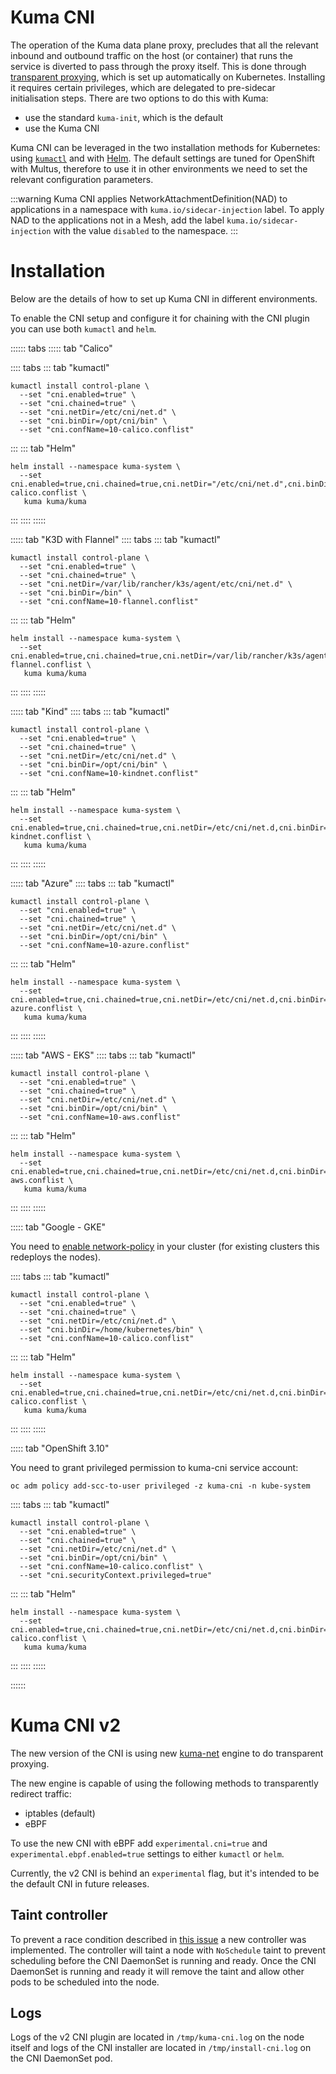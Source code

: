 # Kuma CNI

The operation of the Kuma data plane proxy,
precludes that all the relevant inbound and outbound traffic on the host (or container)
that runs the service is diverted to pass through the proxy itself.
This is done through [transparent proxying](../transparent-proxying),
which is set up automatically on Kubernetes.
Installing it requires certain privileges,
which are delegated to pre-sidecar initialisation steps.
There are two options to do this with Kuma:

* use the standard `kuma-init`, which is the default
* use the Kuma CNI

Kuma CNI can be leveraged in the two installation methods for Kubernetes: using [`kumactl`](../../installation/kubernetes) and with [Helm](../../installation/helm).
The default settings are tuned for OpenShift with Multus,
therefore to use it in other environments we need to set the relevant configuration parameters.

:::warning
Kuma CNI applies NetworkAttachmentDefinition(NAD) to applications in a namespace with `kuma.io/sidecar-injection` label.
To apply NAD to the applications not in a Mesh, add the label `kuma.io/sidecar-injection` with the value `disabled` to the namespace.
:::

# Installation

Below are the details of how to set up Kuma CNI in different environments.

To enable the CNI setup and configure it for chaining with the CNI plugin you can use both `kumactl` and `helm`.

:::::: tabs
::::: tab "Calico"

:::: tabs
::: tab "kumactl"

```shell
kumactl install control-plane \
  --set "cni.enabled=true" \
  --set "cni.chained=true" \
  --set "cni.netDir=/etc/cni/net.d" \
  --set "cni.binDir=/opt/cni/bin" \
  --set "cni.confName=10-calico.conflist"
```

:::
::: tab "Helm"

```shell
helm install --namespace kuma-system \
  --set cni.enabled=true,cni.chained=true,cni.netDir="/etc/cni/net.d",cni.binDir=/opt/cni/bin,cni.confName=10-calico.conflist \
   kuma kuma/kuma
```

:::
::::
:::::

::::: tab "K3D with Flannel"
:::: tabs
::: tab "kumactl"

```shell
kumactl install control-plane \
  --set "cni.enabled=true" \
  --set "cni.chained=true" \
  --set "cni.netDir=/var/lib/rancher/k3s/agent/etc/cni/net.d" \
  --set "cni.binDir=/bin" \
  --set "cni.confName=10-flannel.conflist"
```

:::
::: tab "Helm"

```shell
helm install --namespace kuma-system \
  --set cni.enabled=true,cni.chained=true,cni.netDir=/var/lib/rancher/k3s/agent/etc/cni/net.d,cni.binDir=/bin,cni.confName=10-flannel.conflist \
   kuma kuma/kuma
```

:::
::::
:::::

::::: tab "Kind"
:::: tabs
::: tab "kumactl"

```shell
kumactl install control-plane \
  --set "cni.enabled=true" \
  --set "cni.chained=true" \
  --set "cni.netDir=/etc/cni/net.d" \
  --set "cni.binDir=/opt/cni/bin" \
  --set "cni.confName=10-kindnet.conflist"
```

:::
::: tab "Helm"

```shell
helm install --namespace kuma-system \
  --set cni.enabled=true,cni.chained=true,cni.netDir=/etc/cni/net.d,cni.binDir=/opt/cni/bin,cni.confName=10-kindnet.conflist \
   kuma kuma/kuma
```

:::
::::
:::::

::::: tab "Azure"
:::: tabs
::: tab "kumactl"

```shell
kumactl install control-plane \
  --set "cni.enabled=true" \
  --set "cni.chained=true" \
  --set "cni.netDir=/etc/cni/net.d" \
  --set "cni.binDir=/opt/cni/bin" \
  --set "cni.confName=10-azure.conflist"
```

:::
::: tab "Helm"

```shell
helm install --namespace kuma-system \
  --set cni.enabled=true,cni.chained=true,cni.netDir=/etc/cni/net.d,cni.binDir=/opt/cni/bin,cni.confName=10-azure.conflist \
   kuma kuma/kuma
```

:::
::::
:::::

::::: tab "AWS - EKS"
:::: tabs
::: tab "kumactl"

```shell
kumactl install control-plane \
  --set "cni.enabled=true" \
  --set "cni.chained=true" \
  --set "cni.netDir=/etc/cni/net.d" \
  --set "cni.binDir=/opt/cni/bin" \
  --set "cni.confName=10-aws.conflist"
```

:::
::: tab "Helm"

```shell
helm install --namespace kuma-system \
  --set cni.enabled=true,cni.chained=true,cni.netDir=/etc/cni/net.d,cni.binDir=/opt/cni/bin,cni.confName=10-aws.conflist \
   kuma kuma/kuma
```

:::
::::
:::::

::::: tab "Google - GKE"

You need to [enable network-policy](https://cloud.google.com/kubernetes-engine/docs/how-to/network-policy) in your cluster (for existing clusters this redeploys the nodes).

:::: tabs
::: tab "kumactl"

```shell
kumactl install control-plane \
  --set "cni.enabled=true" \
  --set "cni.chained=true" \
  --set "cni.netDir=/etc/cni/net.d" \
  --set "cni.binDir=/home/kubernetes/bin" \
  --set "cni.confName=10-calico.conflist"
```

:::
::: tab "Helm"

```shell
helm install --namespace kuma-system \
  --set cni.enabled=true,cni.chained=true,cni.netDir=/etc/cni/net.d,cni.binDir=/home/kubernetes/bin,cni.confName=10-calico.conflist \
   kuma kuma/kuma
```

:::
::::
:::::

::::: tab "OpenShift 3.10"

You need to grant privileged permission to kuma-cni service account:

```shell
oc adm policy add-scc-to-user privileged -z kuma-cni -n kube-system
```

:::: tabs
::: tab "kumactl"

```shell
kumactl install control-plane \
  --set "cni.enabled=true" \
  --set "cni.chained=true" \
  --set "cni.netDir=/etc/cni/net.d" \
  --set "cni.binDir=/opt/cni/bin" \
  --set "cni.confName=10-calico.conflist" \
  --set "cni.securityContext.privileged=true"
```

:::
::: tab "Helm"

```shell
helm install --namespace kuma-system \
  --set cni.enabled=true,cni.chained=true,cni.netDir=/etc/cni/net.d,cni.binDir=/home/kubernetes/bin,cni.confName=10-calico.conflist \
   kuma kuma/kuma
```

:::
::::
:::::

::::::

# Kuma CNI v2

The new version of the CNI is using new [kuma-net](https://github.com/kumahq/kuma-net/) engine to do transparent proxying.

The new engine is capable of using the following methods to transparently redirect traffic:
- iptables (default)
- eBPF

To use the new CNI with eBPF add `experimental.cni=true` and `experimental.ebpf.enabled=true` settings to either `kumactl` or `helm`.

Currently, the v2 CNI is behind an `experimental` flag, but it's intended to be the default CNI in future releases.

## Taint controller

To prevent a race condition described in [this issue](https://github.com/kumahq/kuma/issues/4560) a new controller was implemented.
The controller will taint a node with `NoSchedule` taint to prevent scheduling before the CNI DaemonSet is running and ready.
Once the CNI DaemonSet is running and ready it will remove the taint and allow other pods to be scheduled into the node.

## Logs

Logs of the v2 CNI plugin are located in `/tmp/kuma-cni.log` on  the node itself
and logs of the CNI installer are located in `/tmp/install-cni.log` on the CNI DaemonSet pod.
